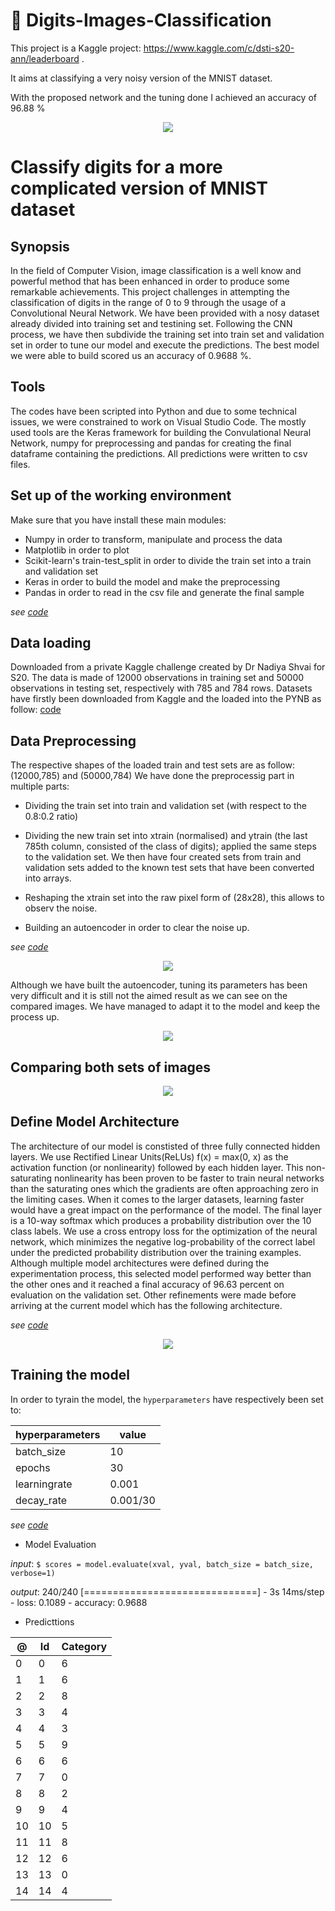 # :open_file_folder: Digits-Images-Classification


This project is a Kaggle project: https://www.kaggle.com/c/dsti-s20-ann/leaderboard .

It aims at classifying a very noisy version of the MNIST dataset.

With the proposed network and the tuning done I achieved an accuracy of 96.88 %


<p align="center">
  <img src="https://miro.medium.com/max/2198/1*s9ZgQMdAbuUYKdoeCgrTZg.gif"/>
</p>

# Classify digits for a more complicated version of MNIST dataset

## Synopsis

In the field of Computer Vision, image classification is a well know and powerful method that has been enhanced in order to produce some remarkable achievements. This project challenges in attempting the classification of digits in the range of 0 to 9 through the usage of a Convolutional Neural Network. We have been provided with a nosy dataset already divided into training set and testining set. Following the CNN process, we have then subdivide the training set into train set and validation set in order to tune our model and execute the predictions. The best model we were able to build scored us an accuracy of 0.9688 %.

## Tools

The codes have been scripted into Python and due to some technical issues, we were constrained to work on Visual Studio Code. The mostly used tools are the Keras framework for building the Convulational Neural Network, numpy for preprocessing and pandas for creating the final dataframe containing the predictions. All predictions were written to csv files.

## Set up of the working environment

Make sure that you have install these main modules:

- Numpy in order to transform, manipulate and process the data
- Matplotlib in order to plot
- Scikit-learn's train-test_split in order to divide the train set into a train and validation set
- Keras in order to build the model and make the preprocessing
- Pandas in order to read in the csv file and generate the final sample

_see [code](https://github.com/IsmaelMekene/Digits-Classification-/blob/main/ANN_Digits_Classification.ipynb)_

## Data loading

Downloaded from a private Kaggle challenge created by Dr Nadiya Shvai for S20. The data is made of 12000 observations in training set and 50000 observations in testing set, respectively with 785 and 784 rows. Datasets have firstly been downloaded from Kaggle and the loaded into the PYNB as follow: [code](https://github.com/IsmaelMekene/Digits-Classification-/blob/main/ANN_Digits_Classification.ipynb)

## Data Preprocessing

The respective shapes of the loaded train and test sets are as follow: (12000,785) and (50000,784) We have done the preprocessig part in multiple parts:

- Dividing the train set into train and validation set (with respect to the 0.8:0.2 ratio)

- Dividing the new train set into xtrain (normalised) and ytrain (the last 785th column, consisted of the class of digits); applied the same steps to the validation set. We then have four created sets from train and validation sets added to the known test sets that have been converted into arrays.

- Reshaping the xtrain set into the raw pixel form of (28x28), this allows to observ the noise.

- Building an autoencoder in order to clear the noise up.

_see [code](https://github.com/IsmaelMekene/Digits-Classification-/blob/main/ANN_Digits_Classification.ipynb)_

<p align="center">
  <img src="https://github.com/IsmaelMekene/Metaheuristics--Stochastic-Optimization/blob/main/images/digitviz.svg"/>
</p>


Although we have built the autoencoder, tuning its parameters has been very difficult and it is still not the aimed result as we can see on the compared images. We have managed to adapt it to the model and keep the process up.

<p align="center">
  <img src="https://github.com/IsmaelMekene/Metaheuristics--Stochastic-Optimization/blob/main/images/modelconfig.png"/>
</p>


## Comparing both sets of images

<p align="center">
  <img src="https://github.com/IsmaelMekene/Metaheuristics--Stochastic-Optimization/blob/main/images/digitboth.svg"/>
</p>

## Define Model Architecture

The architecture of our model is constisted of three fully connected hidden layers. We use Rectified Linear Units(ReLUs) f(x) = max(0, x) as the activation function (or nonlinearity) followed by each hidden layer. This non-saturating nonlinearity has been proven to be faster to train neural networks than the saturating ones which the gradients are often approaching zero in the limiting cases. When it comes to the larger datasets, learning faster would have a great impact on the performance of the model. The final layer is a 10-way softmax which produces a probability distribution over the 10 class labels. We use a cross entropy loss for the optimization of the neural network, which minimizes the negative log-probability of the correct label under the predicted probability distribution over the training examples. Although multiple model architectures were defined during the experimentation process, this selected model performed way better than the other ones and it reached a final accuracy of 96.63 percent on evaluation on the validation set. Other refinements were made before arriving at the current model which has the following architecture.

_see [code](https://github.com/IsmaelMekene/Digits-Classification-/blob/main/ANN_Digits_Classification.ipynb)_

<p align="center">
  <img src="https://github.com/IsmaelMekene/Metaheuristics--Stochastic-Optimization/blob/main/images/trainigmodel.png"/>
</p>


## Training the model

In order to tyrain the model, the `hyperparameters` have respectively been set to:

hyperparameters | value |
--- | --- |
batch_size | 10 |
epochs | 30 |
learningrate | 0.001 |
decay_rate | 0.001/30 |

_see [code](https://github.com/IsmaelMekene/Digits-Classification-/blob/main/ANN_Digits_Classification.ipynb)_

- Model Evaluation

 _input_: `$ scores = model.evaluate(xval, yval, batch_size = batch_size, verbose=1)`
 
 _output_: 240/240 [==============================] - 3s 14ms/step - loss: 0.1089 - accuracy: 0.9688
 
 - Predicttions
 
 
@|Id|Category| 
---|---|---|
0|0|6| 
1|1|6| 
2|2|8|
3|3|4|
4|4|3|
5|5|9|
6|6|6|
7|7|0|
8|8|2|
9|9|4|
10|10|5|
11|11|8|
12|12|6|
13|13|0|
14|14|4|

